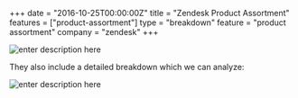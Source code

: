 +++
date = "2016-10-25T00:00:00Z"
title = "Zendesk Product Assortment"
features = ["product-assortment"]
type = "breakdown"
feature = "product assortment"
company = "zendesk"
+++ 

![enter description here](https://i.imgur.com/tkjc1CE.png)

They also include a detailed breakdown which we can analyze:

![enter description here](https://i.imgur.com/NdpI865.png)